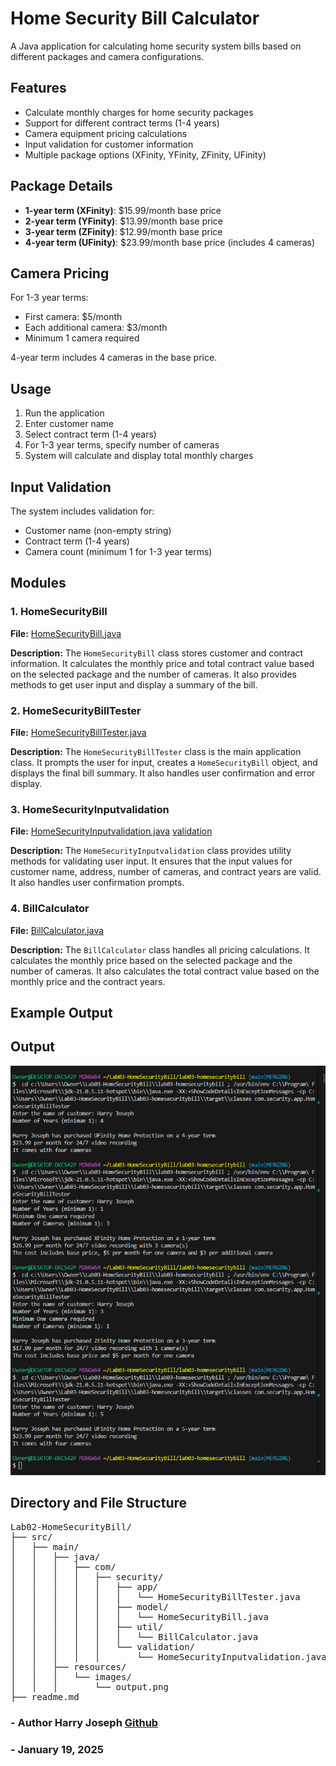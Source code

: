 # Home Security Bill Calculator

A Java application for calculating home security system bills based on different packages and camera configurations.

## Features

- Calculate monthly charges for home security packages
- Support for different contract terms (1-4 years)
- Camera equipment pricing calculations
- Input validation for customer information
- Multiple package options (XFinity, YFinity, ZFinity, UFinity)

## Package Details

- **1-year term (XFinity)**: $15.99/month base price
- **2-year term (YFinity)**: $13.99/month base price
- **3-year term (ZFinity)**: $12.99/month base price
- **4-year term (UFinity)**: $23.99/month base price (includes 4 cameras)

## Camera Pricing

For 1-3 year terms:
- First camera: $5/month
- Each additional camera: $3/month
- Minimum 1 camera required

4-year term includes 4 cameras in the base price.

## Usage

1. Run the application
2. Enter customer name
3. Select contract term (1-4 years)
4. For 1-3 year terms, specify number of cameras
5. System will calculate and display total monthly charges

## Input Validation

The system includes validation for:
- Customer name (non-empty string)
- Contract term (1-4 years)
- Camera count (minimum 1 for 1-3 year terms)

## Modules

### 1. HomeSecurityBill
**File:** [HomeSecurityBill.java](src/main/java/com/security/model/HomeSecurityBill.java)

**Description:** 
The `HomeSecurityBill` class stores customer and contract information. It calculates the monthly price and total contract value based on the selected package and the number of cameras. It also provides methods to get user input and display a summary of the bill.

### 2. HomeSecurityBillTester
**File:** [HomeSecurityBillTester.java](src/main/java/com/security/app/HomeSecurityBillTester.java)

**Description:** 
The `HomeSecurityBillTester` class is the main application class. It prompts the user for input, creates a `HomeSecurityBill` object, and displays the final bill summary. It also handles user confirmation and error display.

### 3. HomeSecurityInputvalidation
**File:** [HomeSecurityInputvalidation.java](src/main/java/com/security/app/validation/HomeSecurityInputvalidation.java)
          [validation](src/main/java/com/security/validation/HomeSecurityInputvalidation.java) 

**Description:** 
The `HomeSecurityInputvalidation` class provides utility methods for validating user input. It ensures that the input values for customer name, address, number of cameras, and contract years are valid. It also handles user confirmation prompts.

### 4. BillCalculator
**File:** [BillCalculator.java](src/main/java/com/security/util/BillCalculator.java)

**Description:** 
The `BillCalculator` class handles all pricing calculations. It calculates the monthly price based on the selected package and the number of cameras. It also calculates the total contract value based on the monthly price and the contract years.

## Example Output

## Output

![output](src/main/resources/images/OutputResult.png)
        
    

## Directory and File Structure
<pre>
Lab02-HomeSecurityBill/
├── src/
│   ├── main/
│   │   ├── java/
│   │   │   ├── com/
│   │   │   │   ├── security/
│   │   │   │   │   ├── app/
│   │   │   │   │   │   └── HomeSecurityBillTester.java
│   │   │   │   │   ├── model/
│   │   │   │   │   │   └── HomeSecurityBill.java
│   │   │   │   │   ├── util/
│   │   │   │   │   │   └── BillCalculator.java
│   │   │   │   │   └── validation/
│   │   │   │   │       └── HomeSecurityInputvalidation.java
│   │   ├── resources/
│   │   │   └── images/
│   │   │       └── output.png
├── readme.md
</pre>

### - Author Harry Joseph [Github](https://github.com/hjoseph777)
### - January 19, 2025
